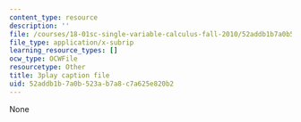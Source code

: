 ```yaml
---
content_type: resource
description: ''
file: /courses/18-01sc-single-variable-calculus-fall-2010/52addb1b7a0b523ab7a8c7a625e820b2_zUEuKrxgHws.vtt
file_type: application/x-subrip
learning_resource_types: []
ocw_type: OCWFile
resourcetype: Other
title: 3play caption file
uid: 52addb1b-7a0b-523a-b7a8-c7a625e820b2
---
```

None


